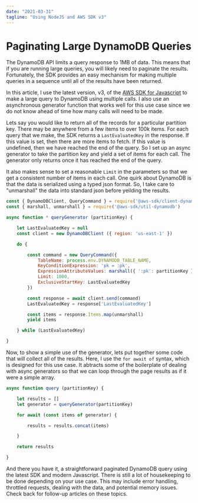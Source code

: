```yaml
---
date: "2021-03-31"
tagline: "Using NodeJS and AWS SDK v3"
---
```


# Paginating Large DynamoDB Queries

The DynamoDB API limits a query response to 1MB of data.
This means that if you are running large queries, you will likely need to paginate the results.
Fortunately, the SDK provides an easy mechanism for making multiple queries in a sequence until all of the results have been returned.

In this article, I use the latest version, v3, of the [AWS SDK for Javascript](https://docs.aws.amazon.com/AWSJavaScriptSDK/v3/latest/index.html) to make a large query to DynamoDB using multiple calls. 
I also use an asynchronous generator function that works well for this use case since we do not know ahead of time how many calls will need to be made.

Lets say you would like to return all of the records for a particular partition key. 
There may be anywhere from a few items to over 100k items.
For each query that we make, the SDK returns a `LastEvaluatedKey` in the response.
If this value is set, then there are more items to fetch.
If this value is undefined, then we have reached the end of the query.
So I set up an async generator to take the partition key and yield a set of items for each call.
The generator only returns once it has reached the end of the query.

It also makes sense to set a reasonable `Limit` in the parameters so that we get a consistent number of items in each call.
One quirk about DynamoDB is that the data is serialized using a typed json format.
So, I take care to "unmarshall" the data into standard json before yeilding the results.


```js
const { DynamoDBClient, QueryCommand } = require('@aws-sdk/client-dynamodb')
const { marshall, unmarshall } = require('@aws-sdk/util-dynamodb')

async function * queryGenerator (partitionKey) {

    let LastEvaluatedKey = null
    const client = new DynamoDBClient ({ region: 'us-east-1' })

    do {

        const command = new QueryCommand({
            TableName: process.env.DYNAMODB_TABLE_NAME,
            KeyConditionExpression: 'pk = :pk',
            ExpressionAttributeValues: marshall({ ':pk': partitionKey }),
            Limit: 1000,
            ExclusiveStartKey: LastEvaluatedKey
        })

        const response = await client.send(command)
        LastEvaluatedKey = response['LastEvaluatedKey']

        const items = response.Items.map(unmarshall)
        yield items

    } while (LastEvaluatedKey)

}
```

Now, to show a simple use of the generator, lets put together some code that will collect all of the results. 
Here, I use the `for await of` syntax, which is designed for this use case.
It abtracts some of the boilerplate of dealing with async generators so that we can loop through the page results as if it were a simple array.

```js
async function query (partitionKey) {

    let results = []
    let generator = queryGenerator(partitionKey)

    for await (const items of generator) {

        results = results.concat(items)

    }

    return results

}
```

And there you have it, a straightforward paginated DynamoDB query using the latest SDK and modern Javascript. 
There is still a lot of housekeeping to be done depending on your use case.
This may include error handling, throttled requests, dealing with the data, and potential memory issues.
Check back for follow-up articles on these topics.